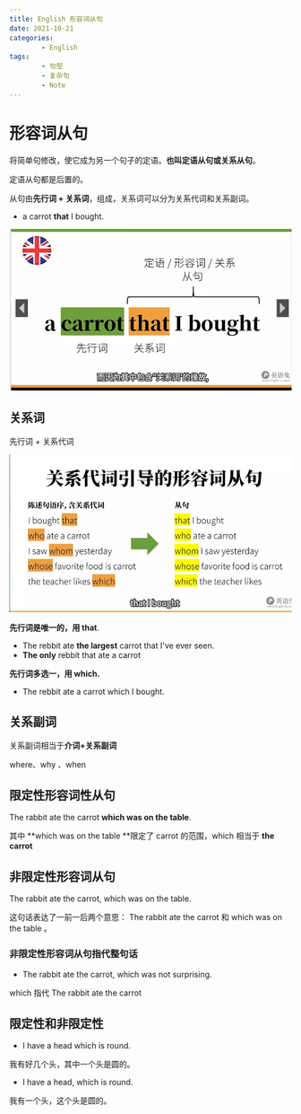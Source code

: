 ```yaml
---
title: English 形容词从句
date: 2021-10-21
categories:
        - English
tags:
        - 句型
        - 复杂句
        - Note
---
```


# 形容词从句

将简单句修改，使它成为另一个句子的定语。**也叫定语从句或关系从句**。

定语从句都是后置的。

从句由**先行词 + 关系词**，组成，关系词可以分为关系代词和关系副词。

- a carrot **that** I bought.

![形容词从句](形容词从句.assets/形容词从句.png)

## 关系词

先行词 + 关系代词

![关系代词](形容词从句.assets/关系代词.png)

**先行词是唯一的，用 that**.

- The rebbit ate **the largest** carrot that I've ever seen.
- **The only** rebbit that ate a carrot

**先行词多选一，用 which.**

- The rebbit ate a carrot which I bought.

## 关系副词

关系副词相当于**介词+关系副词**

where、why 、when

## 限定性形容词性从句

The rabbit ate the carrot **which was on the table**.

其中 **which was on the table **限定了 carrot 的范围，which 相当于 **the carrot**

## 非限定性形容词从句

The rabbit ate the carrot, which was on the table.

这句话表达了一前一后两个意思： The rabbit ate the carrot 和 which was on the table 。

### 非限定性形容词从句指代整句话

- The rabbit ate the carrot, which was not surprising.

which 指代 The rabbit ate the carrot

## 限定性和非限定性

- I have a head which is round.

我有好几个头，其中一个头是圆的。

- I have a head, which is round.

我有一个头，这个头是圆的。
